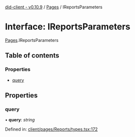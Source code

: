 [did-client - v0.10.9](../README.md) / [Pages](../modules/pages.md) / IReportsParameters

# Interface: IReportsParameters

[Pages](../modules/pages.md).IReportsParameters

## Table of contents

### Properties

- [query](pages.ireportsparameters.md#query)

## Properties

### query

• **query**: *string*

Defined in: [client/pages/Reports/types.tsx:172](https://github.com/Puzzlepart/did/blob/dev/client/pages/Reports/types.tsx#L172)
